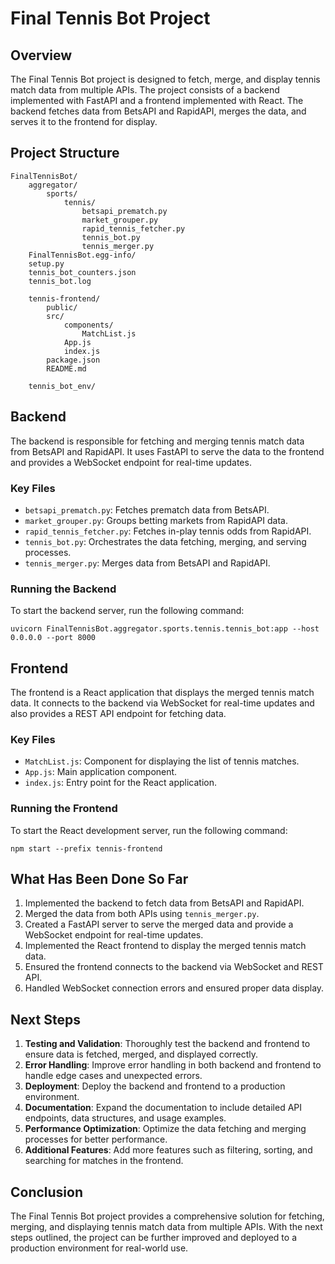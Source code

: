 # Final Tennis Bot Project

## Overview
The Final Tennis Bot project is designed to fetch, merge, and display tennis match data from multiple APIs. The project consists of a backend implemented with FastAPI and a frontend implemented with React. The backend fetches data from BetsAPI and RapidAPI, merges the data, and serves it to the frontend for display.

## Project Structure
```
FinalTennisBot/
    aggregator/
        sports/
            tennis/
                betsapi_prematch.py
                market_grouper.py
                rapid_tennis_fetcher.py
                tennis_bot.py
                tennis_merger.py
    FinalTennisBot.egg-info/
    setup.py
    tennis_bot_counters.json
    tennis_bot.log

    tennis-frontend/
        public/
        src/
            components/
                MatchList.js
            App.js
            index.js
        package.json
        README.md

    tennis_bot_env/
```

## Backend
The backend is responsible for fetching and merging tennis match data from BetsAPI and RapidAPI. It uses FastAPI to serve the data to the frontend and provides a WebSocket endpoint for real-time updates.

### Key Files
- `betsapi_prematch.py`: Fetches prematch data from BetsAPI.
- `market_grouper.py`: Groups betting markets from RapidAPI data.
- `rapid_tennis_fetcher.py`: Fetches in-play tennis odds from RapidAPI.
- `tennis_bot.py`: Orchestrates the data fetching, merging, and serving processes.
- `tennis_merger.py`: Merges data from BetsAPI and RapidAPI.

### Running the Backend
To start the backend server, run the following command:
```
uvicorn FinalTennisBot.aggregator.sports.tennis.tennis_bot:app --host 0.0.0.0 --port 8000
```

## Frontend
The frontend is a React application that displays the merged tennis match data. It connects to the backend via WebSocket for real-time updates and also provides a REST API endpoint for fetching data.

### Key Files
- `MatchList.js`: Component for displaying the list of tennis matches.
- `App.js`: Main application component.
- `index.js`: Entry point for the React application.

### Running the Frontend
To start the React development server, run the following command:
```
npm start --prefix tennis-frontend
```

## What Has Been Done So Far
1. Implemented the backend to fetch data from BetsAPI and RapidAPI.
2. Merged the data from both APIs using `tennis_merger.py`.
3. Created a FastAPI server to serve the merged data and provide a WebSocket endpoint for real-time updates.
4. Implemented the React frontend to display the merged tennis match data.
5. Ensured the frontend connects to the backend via WebSocket and REST API.
6. Handled WebSocket connection errors and ensured proper data display.

## Next Steps
1. **Testing and Validation**: Thoroughly test the backend and frontend to ensure data is fetched, merged, and displayed correctly.
2. **Error Handling**: Improve error handling in both backend and frontend to handle edge cases and unexpected errors.
3. **Deployment**: Deploy the backend and frontend to a production environment.
4. **Documentation**: Expand the documentation to include detailed API endpoints, data structures, and usage examples.
5. **Performance Optimization**: Optimize the data fetching and merging processes for better performance.
6. **Additional Features**: Add more features such as filtering, sorting, and searching for matches in the frontend.

## Conclusion
The Final Tennis Bot project provides a comprehensive solution for fetching, merging, and displaying tennis match data from multiple APIs. With the next steps outlined, the project can be further improved and deployed to a production environment for real-world use.
